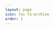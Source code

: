 ```yaml
---
layout: page
icon: fas fa-archive
order: 1
---
```

<!-- 
### [Hybrid Dynamics Modeling and Trajectory Planning for a Cable-Trailer System with a Quadruped Robot](/posts/SledNav)
<div style="border: 0px solid #1182BF;padding: 4px;">
    <p> <img class="left" src="/images/slednav/sledrobotoutdoor.jpg" width="500px" alt="sledrobotoutdoor"/> Inspired by the utilization of dogs in sled-pulling for transportation, we introduce a cable-trailer system with a quadruped robot. The motion planning of the proposed robot system presents challenges arising from the nonholonomic constraints of the trailer, system underactuation, and hybrid interaction through the cable. To tackle these challenges, we develop a hybrid dynamics model that accounts for the cable's taut/slack status. Since it is computationally intense to directly optimize the trajectory, we first propose a search algorithm to compute a sub-optimal trajectory as the initial solution. Then, a novel collision avoidance constraint based on the geometric shapes of objects is proposed to formulate the trajectory optimization problem for the hybrid system. The proposed trajectory planning method is implemented on a Unitree A1 quadruped robot with a customized cable-trailer and validated through experiments.</p>
</div>


### [Agile and Safe Trajectory Planning for Quadruped Navigation with Motion Anisotropy Awareness](/posts/AgileNav)
<div style="border: 0px solid #1182BF;padding: 4px;">
    <p> <img class="left" src="/images/agilenav/systemoverview.bmp" width="500px" alt="systemoverview"/> Quadruped robots demonstrate robust and agile movements in various terrains; however, their navigation autonomy is still insufficient. One of the challenges is that the motion capabilities of the quadruped robot are anisotropic along different directions, which significantly affects the safety of quadruped robot navigation. This paper proposes a navigation framework that takes into account the motion anisotropy of quadruped robots including kinodynamic trajectory generation, nonlinear trajectory optimization, and nonlinear model predictive control. In simulation and real robot tests, we demonstrate that our motion-anisotropy-aware navigation framework could: (1) generate more efficient trajectories and realize more agile quadruped navigation; (2) significantly improve the navigation safety in challenging scenarios. The implementation is realized as an open-source package at <a href="https://github.com/ZWT006/agile_navigation" target="_blank" >agile_navigation: Quadruped Robot Planning ROS Package (github.com)</a></p>
</div>

### [Quadruped Robot Planning Framework for Navigation, Formation, Collaboration, and Flocking](/posts/MultiAgent)
<div style="border: 0px solid #1182BF;padding: 4px;">
    <p> <img class="left" src="/images/multinav/framework.bmp" width="500px" alt="framework"/> After multiple optimization iterations, we developed and deployed the complete navigation framework, encompassing both hardware and software. The hardware is characterized by its compactness and lightweight design. Meanwhile, the software integrates perception, planning, and control functionalities, facilitating the seamless deployment of various algorithms. Several of our projects leverage this framework, spanning quadruped robot navigation, formation control, collaboration, and flocking.</p>
</div>

### [chigui: A novel Spherical Robot Drive by Barycenter Offset and Conservation of Angular Momentum](/posts/Robotchigui)
<div style="border: 0px solid #1182BF;padding: 4px;">
    <p> <img class="left" src="/images/ballbot/chigui.bmp" width="200px" alt="chigui"/> The spherical robot Chigui integrates the drive principles of Barycenter Offset (BCO) and Conservation of Angular Momentum (COAM), propelled by three motors with two reaction wheels.  Employing the Euler-Lagrange system dynamics model based on the d’Alembert principle, we analyze the robot's motion behavior and introduce three basic robot motions to simplify the dynamics model and derive equations for external torque input motion.  We design a cascade controller for the robot's basic motion and establish a ROS-Gazebo physical simulation platform for algorithm testing.  Additionally, we assemble mechanical structures, develop a hardware control system, and author embedded real-time control code for experimentation.</p>
</div>

### [Wheeled Robot for RoboMaster University Series Competition](/posts/RobotWheeled)
<div style="border: 0px solid #1182BF;padding: 4px;">
    <p> <img class="left" src="/images/rm/hero2.jpg" width="200px" alt="hero"/> The RoboMaster University Series (RMU) is a platform for robotic competitions and academic exchange, specially designed for global technology enthusiasts. It requires participants to go beyond their textbooks to form robotics teams, develop a diverse fleet of robots, and participate in team battles. I participated RMU2021 with my teammates as leader of Electric Control Group. We design schemes, make circuit boards, and debug embedded programs. We tirelessly tested and optimized our robots, and endured countless sleepless nights. It' a memorable and cherished time.</p>
</div> -->